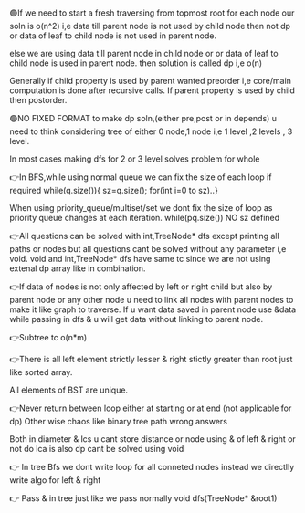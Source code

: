 🟢If we need to start a fresh traversing from topmost root for each node our soln is o(n^2) i,e data till parent node is not used by child node then not dp
or data of leaf to child node is not used in parent node.

else we are using data till parent node in child node or or data of leaf to child node is used in parent node. then solution is called dp i,e o(n)

Generally if child property is used by parent wanted preorder i,e core/main computation is done after recursive calls. If parent property is used by child then postorder.


🟢NO FIXED FORMAT to make dp soln,(either pre,post or in depends) u need to think considering tree of either 0 node,1 node i,e 1 level ,2 levels , 3 level.
 
 In most cases making dfs for 2 or 3 level solves problem for whole

👉In BFS,while using normal queue we can fix the size of each loop if required while(q.size()){ sz=q.size(); for(int i=0 to sz)..}

When using priority_queue/multiset/set we dont fix the size of loop as priority queue changes at each iteration. while(pq.size()) NO sz defined


👉All questions can be solved with int,TreeNode* dfs except printing all paths or nodes but all questions cant be solved without any parameter i,e void.
void and int,TreeNode* dfs have same tc since we are not using extenal dp array like in combination.

👉If data of nodes is not only affected by left or right child but also by parent node or any other node u need to link all nodes with parent nodes to make it like graph to traverse.
If u want data saved in parent node use &data while passing in dfs & u will get data without linking to parent node.

👉Subtree tc o(n*m)

👉There is all left element strictly lesser & right stictly greater than root just like sorted array.

All elements of BST are unique.

👉Never return between loop either at starting or at end (not applicable for dp)
Other wise chaos like binary tree path wrong answers

Both in diameter & lcs u cant store distance or node using & of left & right or not do
lca is also dp cant be solved using void

👉 In tree Bfs we dont write loop for all conneted nodes instead we directlly write algo for left & right

👉 Pass & in tree just like we pass normally void dfs(TreeNode* &root1)
